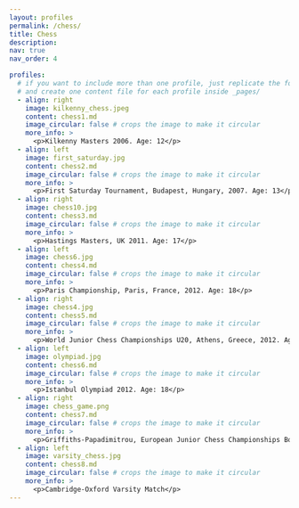 ```yaml
---
layout: profiles
permalink: /chess/
title: Chess
description:
nav: true
nav_order: 4

profiles:
  # if you want to include more than one profile, just replicate the following block
  # and create one content file for each profile inside _pages/
  - align: right
    image: kilkenny_chess.jpeg
    content: chess1.md
    image_circular: false # crops the image to make it circular
    more_info: >
      <p>Kilkenny Masters 2006. Age: 12</p>
  - align: left
    image: first_saturday.jpg
    content: chess2.md
    image_circular: false # crops the image to make it circular
    more_info: >
      <p>First Saturday Tournament, Budapest, Hungary, 2007. Age: 13</p>
  - align: right
    image: chess10.jpg
    content: chess3.md
    image_circular: false # crops the image to make it circular
    more_info: >
      <p>Hastings Masters, UK 2011. Age: 17</p>
  - align: left
    image: chess6.jpg
    content: chess4.md
    image_circular: false # crops the image to make it circular
    more_info: >
      <p>Paris Championship, Paris, France, 2012. Age: 18</p>
  - align: right
    image: chess4.jpg
    content: chess5.md
    image_circular: false # crops the image to make it circular
    more_info: >
      <p>World Junior Chess Championships U20, Athens, Greece, 2012. Age: 18</p>
  - align: left
    image: olympiad.jpg
    content: chess6.md
    image_circular: false # crops the image to make it circular
    more_info: >
      <p>Istanbul Olympiad 2012. Age: 18</p>
  - align: right
    image: chess_game.png
    content: chess7.md
    image_circular: false # crops the image to make it circular
    more_info: >
      <p>Griffiths-Papadimitrou, European Junior Chess Championships Boys U18, Albena, Bulgaria 2011. White to play</p>
  - align: left
    image: varsity_chess.jpg
    content: chess8.md
    image_circular: false # crops the image to make it circular
    more_info: >
      <p>Cambridge-Oxford Varsity Match</p>
---
```

